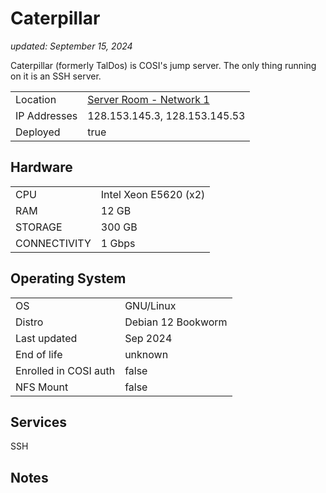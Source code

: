 # Caterpillar

_updated: September 15, 2024_

Caterpillar (formerly TalDos) is COSI's jump server. The only thing running on it is an SSH server.

| | |
| :--- | :--- |
| Location | [Server Room - Network 1](../racks.md#network-1) |
| IP Addresses | 128.153.145.3, 128.153.145.53 |
| Deployed | true |

## Hardware

| | |
| :--- | :--- |
| CPU | Intel Xeon E5620 (x2)
| RAM | 12 GB
| STORAGE | 300 GB
| CONNECTIVITY | 1 Gbps

## Operating System

| | |
| :--- | :--- |
| OS | GNU/Linux
| Distro | Debian 12 Bookworm
| Last updated | Sep 2024
| End of life | unknown
| Enrolled in COSI auth | false
| NFS Mount | false

## Services

SSH

## Notes
